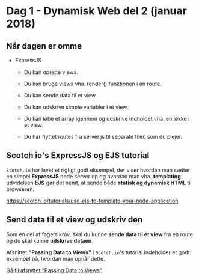 # Dag 1 - Dynamisk Web del 2 (januar 2018)



## Når dagen er omme

* ExpressJS

	* Du kan oprette views.

	* Du kan bruge views vha. render() funktionen i en route.

	* Du kan sende data til et view. 

	* Du kan udskrive simple variabler i et view.

	* Du kan løbe et array igennem og udskrive indholdet vha. en løkke i et view.

	* Du har flyttet routes fra server.js til separate filer, som du plejer.

## Scotch io's ExpressJS og EJS tutorial

`Scotch.io` har lavet et rigtigt godt eksempel, der viser hvordan man sætter en simpel **ExpressJS** node server op og hvordan man vha. **templating** udvidelsen **EJS** gør det nemt, at sende både **statisk og dynamisk HTML** til browseren.

https://scotch.io/tutorials/use-ejs-to-template-your-node-application

## Send data til et view og udskriv den

Som en del af fagets krav, skal du kunne **sende data til et view** fra en route og du skal kunne **udskrive dataen**.

Afsnittet **"Passing Data to Views"** i `Scotch.io`'s tutorial indeholder et godt eksempel på, hvordan man opnår dette.

<a href='https://scotch.io/tutorials/use-ejs-to-template-your-node-application#toc-passing-data-to-views'>Gå til afsnittet "Passing Data to Views"</a>